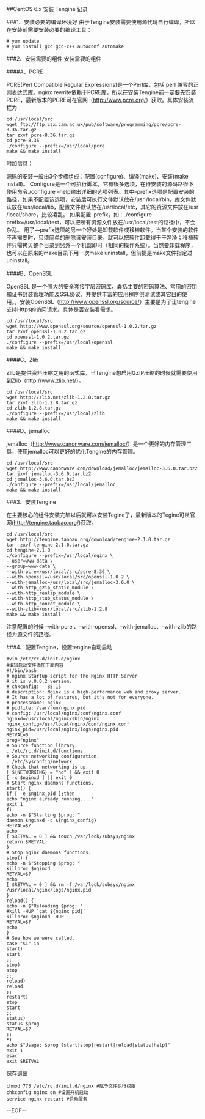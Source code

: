 ##CentOS 6.x 安装 Tengine 记录

###1、安装必要的编译环境好
由于Tengine安装需要使用源代码自行编译，所以在安装前需要安装必要的编译工具：

```shell
# yum update
# yum install gcc gcc-c++ autoconf automake
```
###2、安装需要的组件
安装需要的组件

####A、PCRE

PCRE(Perl Compatible Regular Expressions)是一个Perl库，包括 perl 兼容的正则表达式库。nginx rewrite依赖于PCRE库，所以在安装Tengine前一定要先安装PCRE，最新版本的PCRE可在官网（<http://www.pcre.org/>）获取。具体安装流程为：

```shell
cd /usr/local/src
wget ftp://ftp.csx.cam.ac.uk/pub/software/programming/pcre/pcre-8.36.tar.gz
tar zxvf pcre-8.36.tar.gz
cd pcre-8.36
./configure --prefix=/usr/local/pcre
make && make install
```
附加信息：

源码的安装一般由3个步骤组成：配置(configure)、编译(make)、安装(make install)。
Configure是一个可执行脚本，它有很多选项，在待安装的源码路径下使用命令./configure –help输出详细的选项列表。其中–prefix选项是配置安装的路径，如果不配置该选项，安装后可执行文件默认放在/usr /local/bin，库文件默认放在/usr/local/lib，配置文件默认放在/usr/local/etc，其它的资源文件放在/usr /local/share，比较凌乱。
如果配置–prefix，如：./configure –prefix=/usr/local/test，可以把所有资源文件放在/usr/local/test的路径中，不会杂乱。
用了—prefix选项的另一个好处是卸载软件或移植软件。当某个安装的软件不再需要时，只须简单的删除该安装目录，就可以把软件卸载得干干净净；移植软件只需拷贝整个目录到另外一个机器即可（相同的操作系统）。当然要卸载程序，也可以在原来的make目录下用一次make uninstall，但前提是make文件指定过uninstall。

####B、OpenSSL

OpenSSL 是一个强大的安全套接字层密码库，囊括主要的密码算法、常用的密钥和证书封装管理功能及SSL协议，并提供丰富的应用程序供测试或其它目的使用。，安装OpenSSL（<http://www.openssl.org/source/>）主要是为了让tengine支持Https的访问请求。具体是否安装看需求。
```shell
cd /usr/local/src
wget http://www.openssl.org/source/openssl-1.0.2.tar.gz
tar zxvf openssl-1.0.2.tar.gz
cd openssl-1.0.2.tar.gz
./configure --prefix=/usr/local/openssl
make && make install
```
####C、Zlib

Zlib是提供资料压缩之用的函式库，当Tengine想启用GZIP压缩的时候就需要使用到Zlib（<http://www.zlib.net/>）。
```shell
cd /usr/local/src
wget http://zlib.net/zlib-1.2.8.tar.gz
tar zxvf zlib-1.2.8.tar.gz
cd zlib-1.2.8.tar.gz
./configure --prefix=/usr/local/zlib
make && make install
```
####D、jemalloc

jemalloc（<http://www.canonware.com/jemalloc/>）是一个更好的内存管理工具，使用jemalloc可以更好的优化Tengine的内存管理。
```shell
cd /usr/local/src
wget http://www.canonware.com/download/jemalloc/jemalloc-3.6.0.tar.bz2
tar jxvf jemalloc-3.6.0.tar.bz2
cd jemalloc-3.6.0.tar.bz2
./configure --prefix=/usr/local/jemalloc
make && make install
```
###3、安装Tengine

在主要核心的组件安装完毕以后就可以安装Tegine了，最新版本的Tegine可从官网(<http://tengine.taobao.org/>)获取。
```shell
cd /usr/local/src
wget http://tengine.taobao.org/download/tengine-2.1.0.tar.gz
tar -zxvf tengine-2.1.0.tar.gz
cd tengine-2.1.0
./configure --prefix=/usr/local/nginx \
--user=www-data \
--group=www-data \
--with-pcre=/usr/local/src/pcre-8.36 \
--with-openssl=/usr/local/src/openssl-1.0.2 \
--with-jemalloc=/usr/local/src/jemalloc-3.6.0 \
--with-http_gzip_static_module \
--with-http_realip_module \
--with-http_stub_status_module \
--with-http_concat_module \
--with-zlib=/usr/local/src/zlib-1.2.8
make && make install
```
注意配置的时候 –with-pcre 、–with-openssl、–with-jemalloc、–with-zlib的路径为源文件的路径。

###4、配置Tengine，设置tengine自动启动
```shell
#vim /etc/rc.d/init.d/nginx
#编辑启动文件添加下面内容
#!/bin/bash
# nginx Startup script for the Nginx HTTP Server
# it is v.0.0.2 version.
# chkconfig: - 85 15
# description: Nginx is a high-performance web and proxy server.
# It has a lot of features, but it's not for everyone.
# processname: nginx
# pidfile: /var/run/nginx.pid
# config: /usr/local/nginx/conf/nginx.conf
nginxd=/usr/local/nginx/sbin/nginx
nginx_config=/usr/local/nginx/conf/nginx.conf
nginx_pid=/usr/local/nginx/logs/nginx.pid
RETVAL=0
prog="nginx"
# Source function library.
. /etc/rc.d/init.d/functions
# Source networking configuration.
. /etc/sysconfig/network
# Check that networking is up.
[ ${NETWORKING} = "no" ] && exit 0
[ -x $nginxd ] || exit 0
# Start nginx daemons functions.
start() {
if [ -e $nginx_pid ];then
echo "nginx already running...."
exit 1
fi
echo -n $"Starting $prog: "
daemon $nginxd -c ${nginx_config}
RETVAL=$?
echo
[ $RETVAL = 0 ] && touch /var/lock/subsys/nginx
return $RETVAL
}
# Stop nginx daemons functions.
stop() {
echo -n $"Stopping $prog: "
killproc $nginxd
RETVAL=$?
echo
[ $RETVAL = 0 ] && rm -f /var/lock/subsys/nginx /usr/local/nginx/logs/nginx.pid
}
reload() {
echo -n $"Reloading $prog: "
#kill -HUP `cat ${nginx_pid}`
killproc $nginxd -HUP
RETVAL=$?
echo
}
# See how we were called.
case "$1" in
start)
start
;;
stop)
stop
;;
reload)
reload
;;
restart)
stop
start
;;
status)
status $prog
RETVAL=$?
;;
*)
echo $"Usage: $prog {start|stop|restart|reload|status|help}"
exit 1
esac
exit $RETVAL
```

保存退出

```shell
chmod 775 /etc/rc.d/init.d/nginx #赋予文件执行权限
chkconfig nginx on #设置开机启动
service nginx restart #启动服务
```
--EOF--
